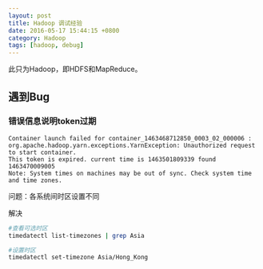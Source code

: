 ```yaml
---
layout: post
title: Hadoop 调试经验
date: 2016-05-17 15:44:15 +0800
category: Hadoop
tags: [hadoop, debug]
---
```


此只为Hadoop，即HDFS和MapReduce。

## 遇到Bug

### 错误信息说明token过期

```
Container launch failed for container_1463468712850_0003_02_000006 : org.apache.hadoop.yarn.exceptions.YarnException: Unauthorized request to start container.
This token is expired. current time is 1463501809339 found 1463470009005
Note: System times on machines may be out of sync. Check system time and time zones.
```
问题：各系统间时区设置不同

解决

```bash
#查看可选时区
timedatectl list-timezones | grep Asia

#设置时区
timedatectl set-timezone Asia/Hong_Kong
```
